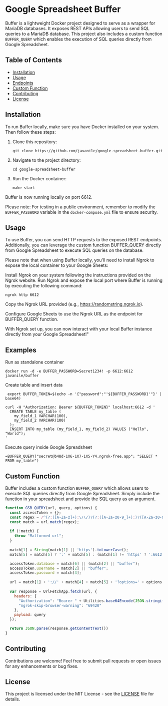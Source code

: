 # Google Spreadsheet Buffer

Buffer is a lightweight Docker project designed to serve as a wrapper for MariaDB databases. 
It exposes REST APIs allowing users to send SQL queries to a MariaDB database. 
This project also includes a custom function `BUFFER_QUERY` which enables the execution of SQL queries directly from Google Spreadsheet.

## Table of Contents

- [Installation](#installation)
- [Usage](#usage)
- [Endpoints](#endpoints)
- [Custom Function](#custom-function)
- [Contributing](#contributing)
- [License](#license)

## Installation

To run Buffer locally, make sure you have Docker installed on your system. Then follow these steps:

1. Clone this repository:

    ```
    git clone https://github.com/javanile/google-spreadsheet-buffer.git
    ```

2. Navigate to the project directory:

    ```
    cd google-spreadsheet-buffer
    ```

3. Run the Docker container:

    ```
    make start
    ```

Buffer is now running locally on port 6612.

Please note: For testing in a public environment, remember to modify the `BUFFER_PASSWORD` variable in the `docker-compose.yml` file to ensure security.

## Usage

To use Buffer, you can send HTTP requests to the exposed REST endpoints. Additionally, you can leverage the custom function BUFFER_QUERY directly from Google Spreadsheet to execute SQL queries on the database.

Please note that when using Buffer locally, you'll need to install Ngrok to expose the local container to your Google Sheets:

Install Ngrok on your system following the instructions provided on the Ngrok website.
Run Ngrok and expose the local port where Buffer is running by executing the following command:
    
```
ngrok http 6612
```

Copy the Ngrok URL provided (e.g., https://randomstring.ngrok.io).

Configure Google Sheets to use the Ngrok URL as the endpoint for BUFFER_QUERY function.

With Ngrok set up, you can now interact with your local Buffer instance directly from your Google Spreadsheet!"

## Examples

Run as standalone container

```shell
docker run -d -e BUFFER_PASSWORD=Secret1234! -p 6612:6612 javanile/buffer
```

Create table and insert data

```shell
 export BUFFER_TOKEN=$(echo -n '{"password":"'${BUFFER_PASSWORD}'"}' | base64)

curl -H "Authorization: Bearer ${BUFFER_TOKEN}" localhost:6612 -d '
  CREATE TABLE my_table (
    my_field_1 VARCHAR(100),
    my_field_2 VARCHAR(100)
  );  
  INSERT INTO my_table (my_field_1, my_field_2) VALUES ("Hello", "World");
'
```

Execute query inside Google Spreadsheet

```shell    
=BUFFER_QUERY("secret@b48d-1X6-1X7-1X5-Y4.ngrok-free.app"; "SELECT * FROM my_table")
```

## Custom Function

Buffer includes a custom function `BUFFER_QUERY` which allows users to execute SQL queries directly from Google Spreadsheet. 
Simply include the function in your spreadsheet and provide the SQL query as an argument.

```javascript
function GSB_QUERY(url, query, options) {
  const accessToken = {};
  const regex = /^(?:([A-Za-z]+):\/\/)?(?:([A-Za-z0-9_]+):)?([A-Za-z0-9\-._~%!$&'()*+,;=]+)@([A-Za-z0-9.-]+)(?::([0-9]+))?(?:\/([A-Za-z0-9_]+))?$/;
  const match = url.match(regex);
  
  if (!match) {
    throw "Malformed url";
  }
  
  match[1] = String(match[1] || 'https').toLowerCase();
  match[5] = match[5] ? ':' + match[5] : (match[1] != 'https' ? ':6612' : '');

  accessToken.database = match[6] || (match[2] || "buffer");
  accessToken.username = match[2] || "buffer";
  accessToken.password = match[3];
  
  url = match[1] + '://' + match[4] + match[5] + '?options=' + options;    
  
  var response = UrlFetchApp.fetch(url, {
    headers: {
      "Authorization": "Bearer " + Utilities.base64Encode(JSON.stringify(accessToken)),
      "ngrok-skip-browser-warning": "69420"
    },
    payload: query
  });

  return JSON.parse(response.getContentText())
}
```

## Contributing

Contributions are welcome! Feel free to submit pull requests or open issues for any enhancements or bug fixes.

## License

This project is licensed under the MIT License - see the [LICENSE](LICENSE) file for details.
